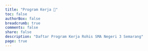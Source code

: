 ```yaml
---
title: "Program Kerja 📅"
toc: false
authorBox: false
breadcrumb: true
comments: false
share: false
description: "Daftar Program Kerja Rohis SMA Negeri 3 Semarang"
page: true
---
```

